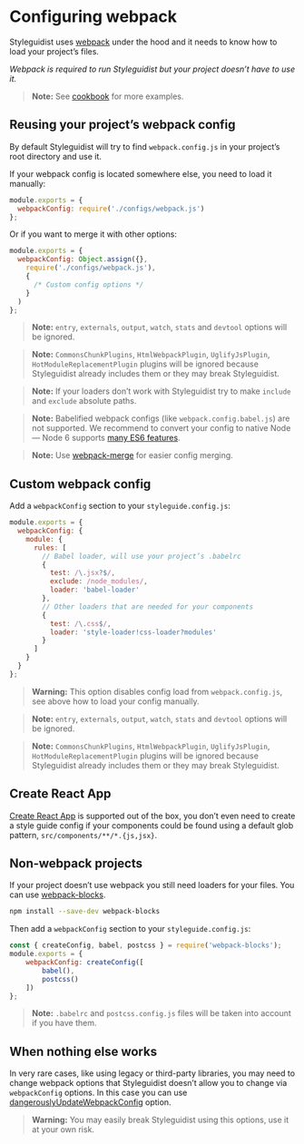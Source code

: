 # Configuring webpack

Styleguidist uses [webpack](https://webpack.js.org/) under the hood and it needs to know how to load your project’s files.

*Webpack is required to run Styleguidist but your project doesn’t have to use it.*

> **Note:** See [cookbook](Cookbook.md) for more examples.

## Reusing your project’s webpack config

By default Styleguidist will try to find `webpack.config.js` in your project’s root directory and use it.

If your webpack config is located somewhere else, you need to load it manually:

```javascript
module.exports = {
  webpackConfig: require('./configs/webpack.js')
};
```

Or if you want to merge it with other options:

```javascript
module.exports = {
  webpackConfig: Object.assign({},
    require('./configs/webpack.js'),
    {
      /* Custom config options */
    }
  )
};
```

> **Note:** `entry`, `externals`, `output`, `watch`, `stats` and `devtool` options will be ignored.

> **Note:** `CommonsChunkPlugins`, `HtmlWebpackPlugin`, `UglifyJsPlugin`, `HotModuleReplacementPlugin` plugins will be ignored because Styleguidist already includes them or they may break Styleguidist.

> **Note:** If your loaders don’t work with Styleguidist try to make `include` and `exclude` absolute paths.

> **Note:** Babelified webpack configs (like `webpack.config.babel.js`) are not supported. We recommend to convert your config to native Node — Node 6 supports [many ES6 features](http://node.green/).

> **Note:** Use [webpack-merge](https://github.com/survivejs/webpack-merge) for easier config merging.

## Custom webpack config

Add a `webpackConfig` section to your `styleguide.config.js`:

```javascript
module.exports = {
  webpackConfig: {
    module: {
      rules: [
        // Babel loader, will use your project’s .babelrc
        {
          test: /\.jsx?$/,
          exclude: /node_modules/,
          loader: 'babel-loader'
        },
        // Other loaders that are needed for your components
        {
          test: /\.css$/,
          loader: 'style-loader!css-loader?modules'
        }
      ]
    }
  }
};
```

> **Warning:** This option disables config load from `webpack.config.js`, see above how to load your config manually.

> **Note:** `entry`, `externals`, `output`, `watch`, `stats` and `devtool` options will be ignored.

> **Note:** `CommonsChunkPlugins`, `HtmlWebpackPlugin`, `UglifyJsPlugin`, `HotModuleReplacementPlugin` plugins will be ignored because Styleguidist already includes them or they may break Styleguidist.

## Create React App

[Create React App](https://github.com/facebookincubator/create-react-app) is supported out of the box, you don’t even need to create a style guide config if your components could be found using a default glob pattern, `src/components/**/*.{js,jsx}`.

## Non-webpack projects

If your project doesn’t use webpack you still need loaders for your files. You can use [webpack-blocks](https://github.com/andywer/webpack-blocks).

```bash
npm install --save-dev webpack-blocks
```

Then add a `webpackConfig` section to your `styleguide.config.js`:

```javascript
const { createConfig, babel, postcss } = require('webpack-blocks');
module.exports = {
	webpackConfig: createConfig([
		babel(),
		postcss()
	])
};
```

> **Note:** `.babelrc` and `postcss.config.js` files will be taken into account if you have them.

## When nothing else works

In very rare cases, like using legacy or third-party libraries, you may need to change webpack options that Styleguidist doesn’t allow you to change via `webpackConfig` options. In this case you can use [dangerouslyUpdateWebpackConfig](Configuration.md#dangerouslyupdatewebpackconfig) option.

> **Warning:** You may easily break Styleguidist using this options, use it at your own risk.
